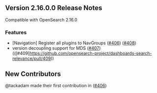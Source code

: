 ## Version 2.16.0.0 Release Notes

Compatible with OpenSearch 2.16.0

### Features
* [Navigation] Register all plugins to NavGroups ([#406](https://github.com/opensearch-project/dashboards-search-relevance/pull/406)) ([#408](https://github.com/opensearch-project/dashboards-search-relevance/pull/408))
* version decoupling support for MDS ([#407](https://github.com/opensearch-project/dashboards-search-relevance/pull/407)) (([#409]https://github.com/opensearch-project/dashboards-search-relevance/pull/409))

## New Contributors
@tackadam made their first contribution in ([#406](https://github.com/opensearch-project/dashboards-search-relevance/pull/406))